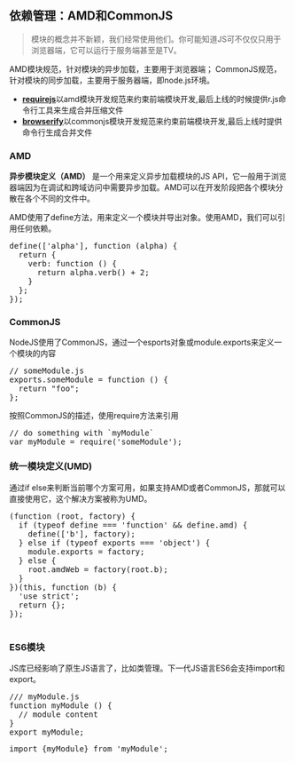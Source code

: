 <!--
 http://www.html-js.com/article/2126 
 https://github.com/jnotnull/JavaScript-Sturcture/wiki/%E6%A8%A1%E5%9D%97%E5%8C%96%EF%BC%8C%E9%80%9A%E5%BE%80%E6%9C%AA%E6%9D%A5JavaScript%E5%BA%93%E4%B9%8B%E8%B7%AF
-->

## 依赖管理：AMD和CommonJS 
> 模块的概念并不新颖，我们经常使用他们。你可能知道JS可不仅仅只用于浏览器端，它可以运行于服务端甚至是TV。

AMD模块规范，针对模块的异步加载，主要用于浏览器端；
CommonJS规范，针对模块的同步加载，主要用于服务器端，即node.js环境。

- [**requirejs**](http://requirejs.org/)以amd模块开发规范来约束前端模块开发,最后上线的时候提供r.js命令行工具来生成合并压缩文件
- [**browserify**](https://www.npmjs.org/package/browserify)以commonjs模块开发规范来约束前端模块开发,最后上线时提供命令行生成合并文件

### AMD  

**异步模块定义（AMD）** 是一个用来定义异步加载模块的JS API，它一般用于浏览器端因为在调试和跨域访问中需要异步加载。AMD可以在开发阶段把各个模块分散在各个不同的文件中。

AMD使用了define方法，用来定义一个模块并导出对象。使用AMD，我们可以引用任何依赖。

<pre>
define(['alpha'], function (alpha) {
  return {
    verb: function () {
      return alpha.verb() + 2;
    }
  };
});
</pre>


### CommonJS

NodeJS使用了CommonJS，通过一个esports对象或module.exports来定义一个模块的内容
<pre>
// someModule.js
exports.someModule = function () {
  return "foo";
};
</pre>

按照CommonJS的描述，使用require方法来引用
<pre>
// do something with `myModule`
var myModule = require('someModule');
</pre>


### 统一模块定义(UMD)
通过if else来判断当前哪个方案可用，如果支持AMD或者CommonJS，那就可以直接使用它，这个解决方案被称为UMD。

<pre>
(function (root, factory) {
  if (typeof define === 'function' && define.amd) {
    define(['b'], factory);
  } else if (typeof exports === 'object') {
    module.exports = factory;
  } else {
    root.amdWeb = factory(root.b);
  }
})(this, function (b) {
  'use strict';
  return {};
});

</pre>

### ES6模块
JS库已经影响了原生JS语言了，比如类管理。下一代JS语言ES6会支持import和export。
<pre>
/// myModule.js
function myModule () {
  // module content
}
export myModule;
</pre>

<pre>
import {myModule} from 'myModule';
</pre>
